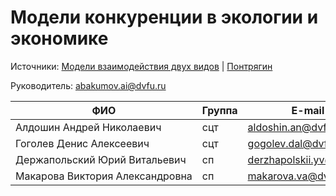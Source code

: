 # Модели конкуренции в экологии и экономике 

Источники:
[Модели взаимодействия двух видов](http://www.library.biophys.msu.ru/LectMB/lect09.htm) |
[Понтрягин](https://raw.githubusercontent.com/motattack/coursework/main/Pontragin_ODE.pdf)

Руководитель:
abakumov.ai@dvfu.ru

| ФИО | Группа | E-mail |
|---|---|---|
| Алдошин Андрей Николаевич | сцт | aldoshin.an@dvfu.ru |
| Гоголев Денис Алексеевич | сцт | gogolev.dal@dvfu.ru |
| Держапольский Юрий Витальевич | сп | derzhapolskii.yv@dvfu.ru |
| Макарова Виктория Александровна | сп | makarova.va@dvfu.ru |

